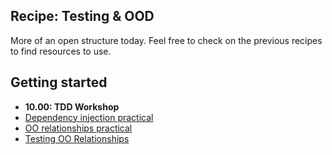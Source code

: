 ## Recipe: Testing & OOD

More of an open structure today. Feel free to check on the previous recipes to find resources to use.

## Getting started
* **10.00: TDD Workshop**
* [Dependency injection practical](https://github.com/makersacademy/skills-workshops/blob/master/practicals/object_oriented_design/dependency_injection.md)
* [OO relationships practical](https://github.com/makersacademy/skills-workshops/blob/master/practicals/object_oriented_design/oo_relationships.md)
* [Testing OO Relationships](https://github.com/makersacademy/skills-workshops/blob/master/practicals/object_oriented_design/testing_relationships.md)



